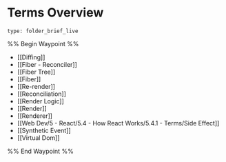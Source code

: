 # Terms Overview
 
```ccard
type: folder_brief_live
```
 
%% Begin Waypoint %%
- [[Diffing]]
- [[Fiber - Reconciler]]
- [[Fiber Tree]]
- [[Fiber]]
- [[Re-render]]
- [[Reconciliation]]
- [[Render Logic]]
- [[Render]]
- [[Renderer]]
- [[Web Dev/5 - React/5.4 - How React Works/5.4.1 - Terms/Side Effect]]
- [[Synthetic Event]]
- [[Virtual Dom]]

%% End Waypoint %%